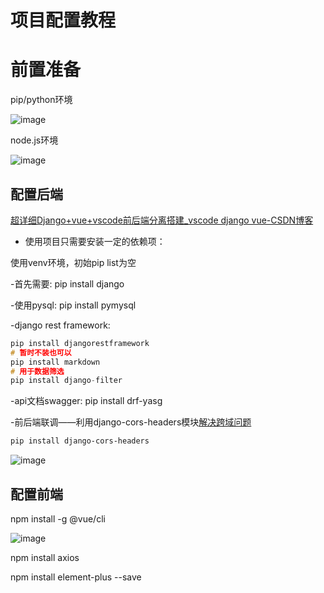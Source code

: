 # 项目配置教程

# 前置准备

pip/python环境

![image](https://github.com/fengye7/YacBugzillaKMap/assets/117179005/33ef4d8d-a644-4333-a68f-11b527587ab0)


node.js环境

![image](https://github.com/fengye7/YacBugzillaKMap/assets/117179005/45b48ad1-75cc-43ba-a3e9-a4fc4d3d1f1b)


## 配置后端

[超详细Django+vue+vscode前后端分离搭建_vscode django vue-CSDN博客](https://blog.csdn.net/weixin_43883625/article/details/130190149)

- 使用项目只需要安装一定的依赖项：

使用venv环境，初始pip list为空

-首先需要: pip install django

-使用pysql: pip install pymysql

-django rest framework: 

```cpp
pip install djangorestframework
# 暂时不装也可以
pip install markdown
# 用于数据筛选
pip install django-filter
```

-api文档swagger:   pip install drf-yasg

-前后端联调——利用django-cors-headers模块[解决跨域问题](https://so.csdn.net/so/search?q=%E8%A7%A3%E5%86%B3%E8%B7%A8%E5%9F%9F%E9%97%AE%E9%A2%98&spm=1001.2101.3001.7020)

```bash
pip install django-cors-headers
```
![image](https://github.com/fengye7/YacBugzillaKMap/assets/117179005/f5a211b5-076e-46d1-affd-339bb460f061)



## 配置前端

npm install -g @vue/cli

![image](https://github.com/fengye7/YacBugzillaKMap/assets/117179005/4bb47fcc-5256-4f9e-9f7b-9b38e8522045)


npm install axios 

npm install element-plus --save
